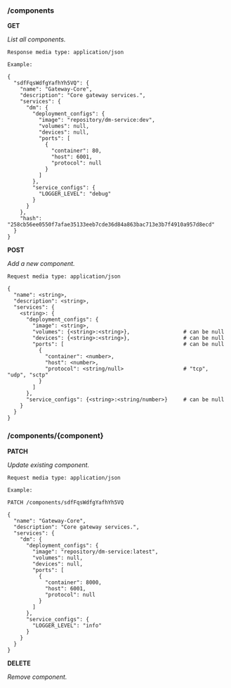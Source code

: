 ### /components

**GET**

_List all components._

    Response media type: application/json
    
    Example: 
    
    {
      "sdfFqsWdfgYafhYh5VQ": {
        "name": "Gateway-Core",
        "description": "Core gateway services.",
        "services": {
          "dm": {
            "deployment_configs": {
              "image": "repository/dm-service:dev",
              "volumes": null,
              "devices": null,
              "ports": [
                {
                  "container": 80,
                  "host": 6001,
                  "protocol": null
                }
              ]
            },
            "service_configs": {
              "LOGGER_LEVEL": "debug"
            }
          }
        },
        "hash": "258cb56ee0550f7afae35133eeb7cde36d84a863bac713e3b7f4910a957d8ecd"
      }
    }

**POST**

_Add a new component._

    Request media type: application/json
    
    {
      "name": <string>,
      "description": <string>,
      "services": {
        <string>: {
          "deployment_configs": {
            "image": <string>,
            "volumes": {<string>:<string>},                 # can be null
            "devices": {<string>:<string>},                 # can be null
            "ports": [                                      # can be null
              {
                "container": <number>,
                "host": <number>,
                "protocol": <string/null>                   # "tcp", "udp", "sctp"
              }
            ]
          },
          "service_configs": {<string>:<string/number>}     # can be null
        }
      }
    }

### /components/{component}

**PATCH**

_Update existing component._

    Request media type: application/json
    
    Example:
    
    PATCH /components/sdfFqsWdfgYafhYh5VQ

    {
      "name": "Gateway-Core",
      "description": "Core gateway services.",
      "services": {
        "dm": {
          "deployment_configs": {
            "image": "repository/dm-service:latest",
            "volumes": null,
            "devices": null,
            "ports": [
              {
                "container": 8000,
                "host": 6001,
                "protocol": null
              }
            ]
          },
          "service_configs": {
            "LOGGER_LEVEL": "info"
          }
        }
      }
    }

**DELETE**

_Remove component._
